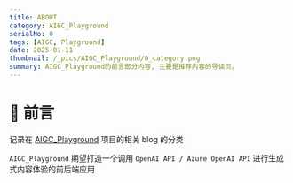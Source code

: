 ```yaml
---
title: ABOUT
category: AIGC_Playground
serialNo: 0
tags: [AIGC, Playground]
date: 2025-01-11
thumbnail: /_pics/AIGC_Playground/0_category.png
summary: AIGC_Playground的前言部分内容, 主要是推荐内容的导读页。
---
```


# 🎉 前言

记录在 [AIGC_Playground](https://github.com/pldz1/AIGC_Playground) 项目的相关 blog 的分类

`AIGC_Playground` 期望打造一个调用 `OpenAI API / Azure OpenAI API` 进行生成式内容体验的前后端应用
